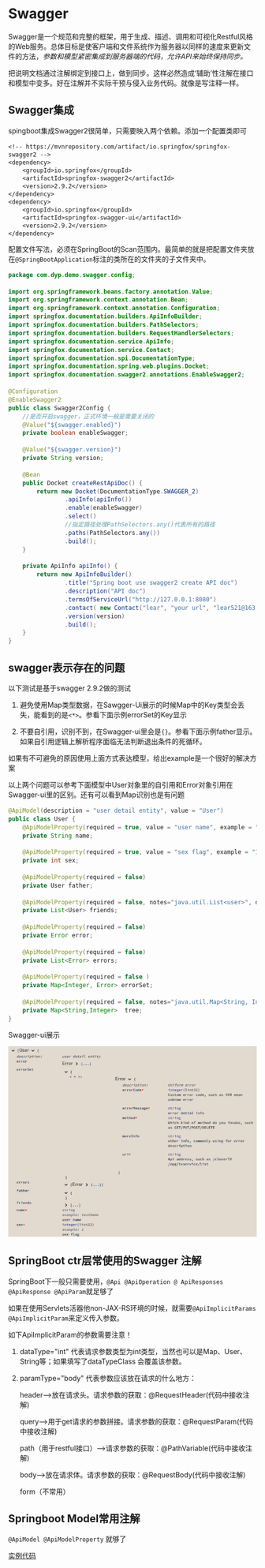 # Swagger

Swagger是一个规范和完整的框架，用于生成、描述、调用和可视化Restful风格的Web服务。总体目标是使客户端和文件系统作为服务器以同样的速度来更新文件的方法，*参数和模型紧密集成到服务器端的代码，允许API来始终保持同步。*

把说明文档通过注解绑定到接口上，做到同步。这样必然造成‘辅助’性注解在接口和模型中变多。好在注解并不实际干预与侵入业务代码。就像是写注释一样。

## Swagger集成

spingboot集成Swagger2很简单，只需要映入两个依赖。添加一个配置类即可

```
<!-- https://mvnrepository.com/artifact/io.springfox/springfox-swagger2 -->
<dependency>
    <groupId>io.springfox</groupId>
    <artifactId>springfox-swagger2</artifactId>
    <version>2.9.2</version>
</dependency>
<dependency>
    <groupId>io.springfox</groupId>
    <artifactId>springfox-swagger-ui</artifactId>
    <version>2.9.2</version>
</dependency>
```

配置文件写法，必须在SpringBoot的Scan范围内。最简单的就是把配置文件夹放在`@SpringBootApplication`标注的类所在的文件夹的子文件夹中。
```java
package com.dyp.demo.swagger.config;

import org.springframework.beans.factory.annotation.Value;
import org.springframework.context.annotation.Bean;
import org.springframework.context.annotation.Configuration;
import springfox.documentation.builders.ApiInfoBuilder;
import springfox.documentation.builders.PathSelectors;
import springfox.documentation.builders.RequestHandlerSelectors;
import springfox.documentation.service.ApiInfo;
import springfox.documentation.service.Contact;
import springfox.documentation.spi.DocumentationType;
import springfox.documentation.spring.web.plugins.Docket;
import springfox.documentation.swagger2.annotations.EnableSwagger2;

@Configuration
@EnableSwagger2
public class Swagger2Config {
    //是否开启swagger，正式环境一般是需要关闭的
    @Value("${swagger.enabled}")
    private boolean enableSwagger;

    @Value("${swagger.version}")
    private String version;

    @Bean
    public Docket createRestApiDoc() {
        return new Docket(DocumentationType.SWAGGER_2)
                .apiInfo(apiInfo())
                .enable(enableSwagger)
                .select()
                //指定路径处理PathSelectors.any()代表所有的路径
                .paths(PathSelectors.any())
                .build();
    }

    private ApiInfo apiInfo() {
        return new ApiInfoBuilder()
                .title("Spring boot use swagger2 create API doc")
                .description("API doc")
                .termsOfServiceUrl("http://127.0.0.1:8080")
                .contact( new Contact("lear", "your url", "lear521@163.com"))
                .version(version)
                .build();
    }
}

```

## swagger表示存在的问题

以下测试是基于swagger 2.9.2做的测试

1. 避免使用Map类型数据，在Sawgger-Ui展示的时候Map中的Key类型会丢失，能看到的是`<*>`。参看下面示例errorSet的Key显示

2. 不要自引用，识别不到，在Swagger-ui里会是`{}`。参看下面示例father显示。如果自引用逻辑上解析程序面临无法判断退出条件的死循环。

如果有不可避免的原因使用上面方式表达模型，给出example是一个很好的解决方案

以上两个问题可以参考下面模型中User对象里的自引用和Error对象引用在Swagger-ui里的区别。还有可以看到Map识别也是有问题

```java
@ApiModel(description = "user detail entity", value = "User")
public class User {
    @ApiModelProperty(required = true, value = "user name", example = "testName")
    private String name;

    @ApiModelProperty(required = true, value = "sex flag", example = "1")
    private int sex;

    @ApiModelProperty(required = false)
    private User father;

    @ApiModelProperty(required = false, notes="java.util.List<user>", dataType = "java.util.List<user>", example = "[{\"name\":\"sampleName\",\"sex\":1}]")
    private List<User> friends;

    @ApiModelProperty(required = false)
    private Error error;

    @ApiModelProperty(required = false)
    private List<Error> errors;

    @ApiModelProperty(required = false )
    private Map<Integer, Error> errorSet;

    @ApiModelProperty(required = false, notes="java.util.Map<String, Integer>", dataType = "java.util.Map<String, Integer>",example = "{\"name\":1,\"sex\":1}")
    private Map<String,Integer>  tree;
}
```
Swagger-ui展示

![](pic/SwaggerProblem.png)


## SpringBoot ctr层常使用的Swagger 注解

SpringBoot下一般只需要使用，`@Api @ApiOperation @ ApiResponses @ApiResponse @ApiParam`就足够了

如果在使用Servlets活器他non-JAX-RS环境的时候，就需要`@ApiImplicitParams @ApiImplicitParam`来定义传入参数。

如下ApiImplicitParam的参数需要注意！

1. dataType="int" 代表请求参数类型为int类型，当然也可以是Map、User、String等；如果填写了dataTypeClass 会覆盖该参数。

2. paramType="body" 代表参数应该放在请求的什么地方：

    header-->放在请求头。请求参数的获取：@RequestHeader(代码中接收注解)

    query-->用于get请求的参数拼接。请求参数的获取：@RequestParam(代码中接收注解)
    
    path（用于restful接口）-->请求参数的获取：@PathVariable(代码中接收注解)
    
    body-->放在请求体。请求参数的获取：@RequestBody(代码中接收注解)
    
    form（不常用）

## Springboot Model常用注解

`@ApiModel @ApiModelProperty` 就够了

[实例代码](source/swagger)